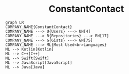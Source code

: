 <h1 align="center">ConstantContact</h1>

```mermaid
graph LR
COMPANY_NAME{ConstantContact}
COMPANY_NAME ---> U{Users} ---> UN[4]
COMPANY_NAME ---> R{Repositories} ---> RN[17]
COMPANY_NAME ---> G{Gists} ---> GN[75]
COMPANY_NAME ---> ML{Most Used<br>Languages}
ML --> Kotlin[Kotlin]
ML --> C++[C++]
ML --> Swift[Swift]
ML --> JavaScript[JavaScript]
ML --> Java[Java]
```
